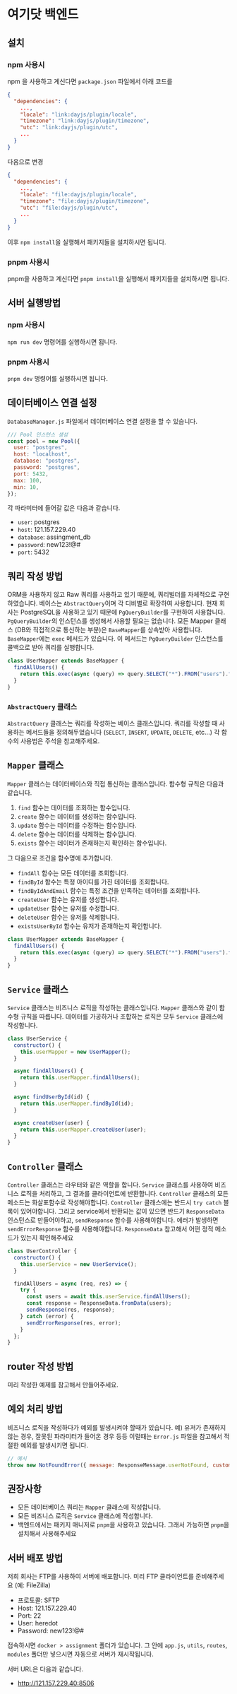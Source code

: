 # 여기닷 백엔드

## 설치

### npm 사용시

npm 을 사용하고 계신다면 `package.json` 파일에서 아래 코드를

```json
{
  "dependencies": {
    ...,
    "locale": "link:dayjs/plugin/locale",
    "timezone": "link:dayjs/plugin/timezone",
    "utc": "link:dayjs/plugin/utc",
    ...
  }
}
```

다음으로 변경

```json
{
  "dependencies": {
    ...,
    "locale": "file:dayjs/plugin/locale",
    "timezone": "file:dayjs/plugin/timezone",
    "utc": "file:dayjs/plugin/utc",
    ...
  }
}
```

이후 `npm install`을 실행해서 패키지들을 설치하시면 됩니다.

### pnpm 사용시

pnpm을 사용하고 계신다면 `pnpm install`을 실행해서 패키지들을 설치하시면 됩니다.

## 서버 실행방법

### npm 사용시

`npm run dev` 명령어를 실행하시면 됩니다.

### pnpm 사용시

`pnpm dev` 명령어를 실행하시면 됩니다.

## 데이터베이스 연결 설정

`DatabaseManager.js` 파일에서 데이터베이스 연결 설정을 할 수 있습니다.

```js
/// Pool 인스턴스 생성
const pool = new Pool({
  user: "postgres",
  host: "localhost",
  database: "postgres",
  password: "postgres",
  port: 5432,
  max: 100,
  min: 10,
});
```

각 파라미터에 들어갈 값은 다음과 같습니다.

- `user`: postgres
- `host`: 121.157.229.40
- `database`: assingment_db
- `password`: new123!@#
- `port`: 5432

## 쿼리 작성 방법

ORM을 사용하지 않고 Raw 쿼리를 사용하고 있기 때문에, 쿼리빌더를 자체적으로 구현하였습니다.
베이스는 `AbstractQuery`이며 각 디비별로 확장하여 사용합니다. 현재 회사는 PostgreSQL을 사용하고 있기 때문에 `PgQueryBuilder`를 구현하여 사용합니다.
`PgQueryBuilder`의 인스턴스를 생성해서 사용할 필요는 없습니다. 모든 Mapper 클래스 (DB와 직접적으로 통신하는 부분)은 `BaseMapper`를 상속받아 사용합니다.
`BaseMapper`에는 `exec` 메서드가 있습니다. 이 메서드는 `PgQueryBuilder` 인스턴스를 콜백으로 받아 쿼리를 실행합니다.

```js
class UserMapper extends BaseMapper {
  findAllUsers() {
    return this.exec(async (query) => query.SELECT("*").FROM("users").findMany());
  }
}
```

### `AbstractQuery` 클래스

`AbstractQuery` 클래스는 쿼리를 작성하는 베이스 클래스입니다. 쿼리를 작성할 때 사용하는 메서드들을 정의해두었습니다 (`SELECT`, `INSERT`, `UPDATE`, `DELETE`, etc...)
각 함수의 사용법은 주석을 참고해주세요.

## `Mapper` 클래스

`Mapper` 클래스는 데이터베이스와 직접 통신하는 클래스입니다.
함수형 규칙은 다음과 같습니다.

1. `find` 함수는 데이터를 조회하는 함수입니다.
2. `create` 함수는 데이터를 생성하는 함수입니다.
3. `update` 함수는 데이터를 수정하는 함수입니다.
4. `delete` 함수는 데이터를 삭제하는 함수입니다.
5. `exists` 함수는 데이터가 존재하는지 확인하는 함수입니다.

그 다음으로 조건을 함수명에 추가합니다.

- `findAll` 함수는 모든 데이터를 조회합니다.
- `findById` 함수는 특정 아이디를 가진 데이터를 조회합니다.
- `findByIdAndEmail` 함수는 특정 조건을 만족하는 데이터를 조회합니다.
- `createUser` 함수는 유저를 생성합니다.
- `updateUser` 함수는 유저를 수정합니다.
- `deleteUser` 함수는 유저를 삭제합니다.
- `existsUserById` 함수는 유저가 존재하는지 확인합니다.

```js
class UserMapper extends BaseMapper {
  findAllUsers() {
    return this.exec(async (query) => query.SELECT("*").FROM("users").findMany());
  }
}
```

## `Service` 클래스

`Service` 클래스는 비즈니스 로직을 작성하는 클래스입니다.
`Mapper` 클래스와 같이 함수형 규칙을 따릅니다.
데이터를 가공하거나 조합하는 로직은 모두 `Service` 클래스에 작성합니다.

```js
class UserService {
  constructor() {
    this.userMapper = new UserMapper();
  }

  async findAllUsers() {
    return this.userMapper.findAllUsers();
  }

  async findUserById(id) {
    return this.userMapper.findById(id);
  }

  async createUser(user) {
    return this.userMapper.createUser(user);
  }
}
```

## `Controller` 클래스

`Controller` 클래스는 라우터와 같은 역할을 합니다.
`Service` 클래스를 사용하여 비즈니스 로직을 처리하고, 그 결과를 클라이언트에 반환합니다. `Controller` 클래스의 모든 메소드는 화살표함수로 작성해야합니다.
`Controller` 클래스에는 반드시 `try catch` 블록이 있어야합니다. 그리고 service에서 반환되는 값이 있으면 반드기 `ResponseData` 인스턴스로 만들어야하고, `sendResponse` 함수를 사용해야합니다.
에러가 발생하면 `sendErrorResponse` 함수를 사용해야합니다. `ResponseData` 참고해서 어떤 정적 메소드가 있는지 확인해주세요

```js
class UserController {
  constructor() {
    this.userService = new UserService();
  }

  findAllUsers = async (req, res) => {
    try {
      const users = await this.userService.findAllUsers();
      const response = ResponseData.fromData(users);
      sendResponse(res, response);
    } catch (error) {
      sendErrorResponse(res, error);
    }
  };
}
```

## router 작성 방법

미리 작성한 예제를 참고해서 만들어주세요.

## 예외 처리 방법

비즈니스 로직을 작성하다가 예외를 발생시켜야 할때가 있습니다. 예) 유저가 존재하지 않는 경우, 잘못된 파라미터가 들어온 경우 등등
이럴때는 `Error.js` 파일을 참고해서 적절한 예외를 발생시키면 됩니다.

```js
// 예시
throw new NotFoundError({ message: ResponseMessage.userNotFound, customMessage: "유저가 존재하지 않습니다." });
```

## 권장사항

- 모든 데이터베이스 쿼리는 `Mapper` 클래스에 작성합니다.
- 모든 비즈니스 로직은 `Service` 클래스에 작성합니다.
- 백엔드에서는 패키지 매니저로 `pnpm`을 사용하고 있습니다. 그래서 가능하면 `pnpm`을 설치해서 사용해주세요

## 서버 배포 방법

저희 회사는 FTP를 사용하여 서버에 배포합니다. 미리 FTP 클라이언트를 준비해주세요 (예: FileZilla)

- 프로토콜: SFTP
- Host: 121.157.229.40
- Port: 22
- User: heredot
- Password: new123!@#

접속하시면 `docker > assignment` 폴더가 있습니다. 그 안에 `app.js`, `utils`, `routes`, `modules` 폴더만 넣으시면 자동으로 서버가 재시작됩니다.

서버 URL은 다음과 같습니다.

- http://121.157.229.40:8506
